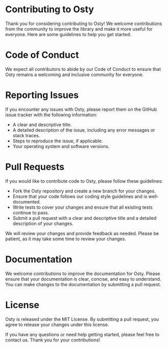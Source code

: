 # Contributing to Osty

Thank you for considering contributing to Osty! We welcome contributions from the community to improve the library and make it more useful for everyone. Here are some guidelines to help you get started:

# Code of Conduct

We expect all contributors to abide by our Code of Conduct to ensure that Osty remains a welcoming and inclusive community for everyone.

# Reporting Issues

If you encounter any issues with Osty, please report them on the GitHub issue tracker with the following information:

- A clear and descriptive title.
- A detailed description of the issue, including any error messages or stack traces.
- Steps to reproduce the issue, if applicable.
- Your operating system and software versions.

# Pull Requests

If you would like to contribute code to Osty, please follow these guidelines:

- Fork the Osty repository and create a new branch for your changes.
- Ensure that your code follows our coding style guidelines and is well-documented.
- Write tests to cover your changes and ensure that all existing tests continue to pass.
- Submit a pull request with a clear and descriptive title and a detailed description of your changes.

We will review your changes and provide feedback as needed. Please be patient, as it may take some time to review your changes.

# Documentation

We welcome contributions to improve the documentation for Osty. Please ensure that your documentation is clear, concise, and easy to understand. You can make changes to the documentation by submitting a pull request.

# License

Osty is released under the MIT License. By submitting a pull request, you agree to release your changes under this license.

If you have any questions or need help getting started, please feel free to contact us. Thank you for your contributions!
